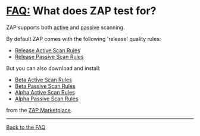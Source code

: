 # [FAQ:](FAQtoplevel) What does ZAP test for?

ZAP supports both [active](https://github.com/zaproxy/zap-core-help/wiki/HelpStartConceptsAscan) and [passive](https://github.com/zaproxy/zap-core-help/wiki/HelpStartConceptsPscan) scanning.

By default ZAP comes with the following 'release' quality rules:

  * [Release Active Scan Rules](https://github.com/zaproxy/zap-core-help/wiki/HelpAddonsAscanrulesAscanrules)
  * [Release Passive Scan Rules](https://github.com/zaproxy/zap-core-help/wiki/HelpAddonsPscanrulesPscanrules)

But you can also download and install:

  * [Beta Active Scan Rules](https://github.com/zaproxy/zap-extensions/wiki/HelpAddonsAscanrulesBetaAscanbeta)
  * [Beta Passive Scan Rules](https://github.com/zaproxy/zap-extensions/wiki/HelpAddonsPscanrulesBetaPscanbeta)
  * [Alpha Active Scan Rules](https://github.com/zaproxy/zap-extensions/wiki/HelpAddonsAscanrulesAlphaAscanalpha)
  * [Alpha Passive Scan Rules](https://github.com/zaproxy/zap-extensions/wiki/HelpAddonsPscanrulesAlphaPscanalpha)

from the [ZAP Marketplace](https://github.com/zaproxy/zap-extensions/wiki).


---

[Back to the FAQ](FAQtoplevel)
